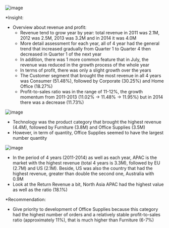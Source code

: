 
![image](https://user-images.githubusercontent.com/118551318/233779056-1ef9c38b-fc6c-4fe7-a39a-88dc3c00a92c.png)


*Insight:
- Overview about revenue and profit:
  + Revenue tend to grow year by year: total revenue in 2011 was 2.1M, 2012 was 2.5M, 2013 was 3.2M and in 2014 it was 4.0M
  + More detail assessment for each year, all of 4 year had the general trend that increased gradually from Quarter 1 to Quarter 4 then decreased in Quarter 1 of the next year
  + In addition, there was 1 more common feature that in July, the revenue was reduced in the growth process of the whole year
  + In terms of profit, there was only a slight growth over the years
  + The Customer segment that brought the most revenue in all 4 years was Consumer (51.48%), followed by Corporate (30.25%) and Home Office (18.27%)
  + Profit-to-sales ratio was in the range of 11-12%, the growth momentum from 2011-2013 (11.02% -> 11.48% -> 11.95%) but in 2014 there was a decrease (11.73%)

![image](https://user-images.githubusercontent.com/118551318/233779140-f0d3485b-aa33-4a3d-b9e2-5eb77fd89ac3.png)

- Technology was the product category that brought the highest revenue (4.4M), followed by Furniture (3.8M) and Office Supplies (3.5M)
- However, in term of quantity, Office Supplies seemed to have the largest number quantity

![image](https://user-images.githubusercontent.com/118551318/233780029-b8aeb639-9ee2-4ce1-bf92-78d56807fbf6.png)

- In the period of 4 years (2011-2014) as well as each year, APAC is the market with the highest revenue (total 4 years is 3.3M), followed by EU (2.7M) and US (2.1M). Beside, US was also the country that had the highest revenue, greater than double the second one, Australia with 0.9M
- Look at the Return Revenue a bit, North Asia APAC had the highest value as well as the ratio (18.1%)

*Recommendation:
- Give priority to development of Office Supplies because this category had the highest number of orders and a relatively stable profit-to-sales ratio (approximately 11%), that is much higher than Furniture (6-7%)
